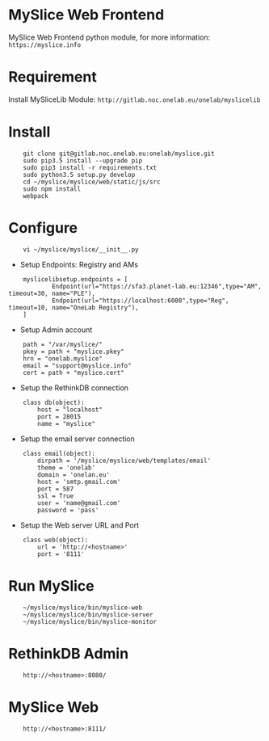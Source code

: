 MySlice Web Frontend
=======================

MySlice Web Frontend python module, for more information: `https://myslice.info`

Requirement
=======================
Install MySliceLib Module: `http://gitlab.noc.onelab.eu/onelab/myslicelib`

Install
=======================

~~~
    git clone git@gitlab.noc.onelab.eu:onelab/myslice.git
    sudo pip3.5 install --upgrade pip
    sudo pip3 install -r requirements.txt
    sudo python3.5 setup.py develop
    cd ~/myslice/myslice/web/static/js/src
    sudo npm install
    webpack
~~~


Configure
=======================

~~~
    vi ~/myslice/myslice/__init__.py
~~~


- Setup Endpoints: Registry and AMs
~~~
    myslicelibsetup.endpoints = [
            Endpoint(url="https://sfa3.planet-lab.eu:12346",type="AM", timeout=30, name="PLE"),
            Endpoint(url="https://localhost:6080",type="Reg", timeout=10, name="OneLab Registry"),
    ]
~~~

- Setup Admin account
~~~
    path = "/var/myslice/"
    pkey = path + "myslice.pkey"
    hrn = "onelab.myslice"
    email = "support@myslice.info"
    cert = path + "myslice.cert"
~~~

- Setup the RethinkDB connection
~~~
    class db(object):
        host = "localhost"
        port = 28015
        name = "myslice"
~~~
- Setup the email server connection
~~~
    class email(object):
        dirpath = '/myslice/myslice/web/templates/email'
        theme = 'onelab'
        domain = 'onelan.eu'
        host = 'smtp.gmail.com'
        port = 587
        ssl = True
        user = 'name@gmail.com'
        password = 'pass'
~~~
- Setup the Web server URL and Port
~~~
    class web(object):
        url = 'http://<hostname>'
        port = '8111'
~~~

Run MySlice
=======================

~~~
    ~/myslice/myslice/bin/myslice-web
    ~/myslice/myslice/bin/myslice-server
    ~/myslice/myslice/bin/myslice-monitor
~~~

RethinkDB Admin
=======================
~~~
    http://<hostname>:8080/
~~~

MySlice Web
=======================
~~~
    http://<hostname>:8111/
~~~